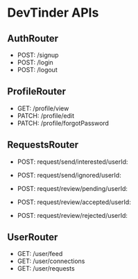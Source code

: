 # DevTinder APIs

## AuthRouter

- POST: /signup
- POST: /login
- POST: /logout

## ProfileRouter

- GET: /profile/view
- PATCH: /profile/edit
- PATCH: /profile/forgotPassword

## RequestsRouter

- POST: request/send/interested/userId:
- POST: request/send/ignored/userId:

- POST: request/review/pending/userId:
- POST: request/review/accepted/userId:
- POST: request/review/rejected/userId:

## UserRouter

- GET: /user/feed
- GET: /user/connections
- GET: /user/requests
